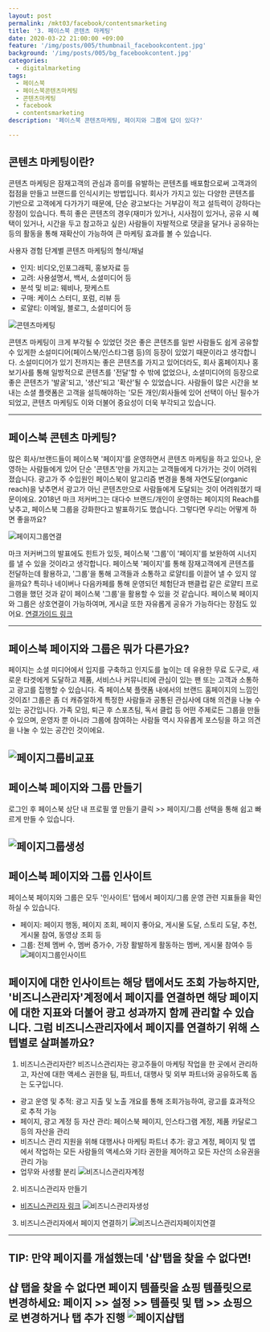 ```yaml
---
layout: post
permalink: /mkt03/facebook/contentsmarketing
title: '3. 페이스북 콘텐츠 마케팅'
date: 2020-03-22 21:00:00 +09:00
feature: '/img/posts/005/thumbnail_facebookcontent.jpg'
background: '/img/posts/005/bg_facebookcontent.jpg'
categories:
  - digitalmarketing
tags:
  - 페이스북
  - 페이스북콘텐츠마케팅
  - 콘텐츠마케팅
  - facebook
  - contentsmarketing
description: '페이스북 콘텐츠마케팅, 페이지와 그룹에 답이 있다?'

---
```


## 콘텐츠 마케팅이란?
콘텐츠 마케팅은 잠재고객의 관심과 흥미를 유발하는 콘텐츠를 배포함으로써 고객과의 접점을 만들고 브랜드를 인식시키는 방법입니다. 회사가 가지고 있는 다양한 콘텐츠를 기반으로 고객에게 다가가기 때문에, 단순 광고보다는 거부감이 적고 설득력이 강하다는 장점이 있습니다. 특히 좋은 콘텐츠의 경우(재미가 있거나, 시사점이 있거나, 공유 시 혜택이 있거나, 시간을 두고 참고하고 싶은) 사람들이 자발적으로 댓글을 달거나 공유하는 등의 활동을 통해 재확산이 가능하여 큰 마케팅 효과를 볼 수 있습니다.

사용자 경험 단계별 콘텐츠 마케팅의 형식/채널
* 인지: 비디오,인포그래픽, 홍보자료 등
* 고려: 사용설명서, 백서, 소셜미디어 등
* 분석 및 비교: 웨비나, 팟케스트
* 구매: 케이스 스터디, 포럼, 리뷰 등
* 로얄티: 이메일, 블로그, 소셜미디어 등


![콘텐츠마케팅](/img/posts/005/01.jpg)

콘텐츠 마케팅이 크게 부각될 수 있었던 것은 좋은 콘텐츠를 일반 사람들도 쉽게 공유할 수 있게한 소설미디어(페이스북/인스타그램 등)의 등장이 있었기 때문이라고 생각합니다. 소설미디어가 있기 전까지는 좋은 콘텐츠를 가지고 있어더라도, 회사 홈페이지나 홍보기사를 통해 일방적으로 콘텐츠를 '전달'할 수 밖에 없었으나, 소셜미디어의 등장으로 좋은 콘텐츠가 '발굴'되고, '생산'되고 '확산'될 수 있었습니다. 사람들이 많은 시간을 보내는 소셜 플랫폼은 고객을 설득해야하는 '모든 개인/회사들에 있어 선택이 아닌 필수가 되었고, 콘텐츠 마케팅도 이와 더불어 중요성이 더욱 부각되고 있습니다.

------

## 페이스북 콘텐츠 마케팅?
많은 회사/브랜드들이 페이스북 '페이지'를 운영하면서 콘텐츠 마케팅을 하고 있으나, 운영하는 사람들에게 있어 단순 '콘텐츠'만을 가지고는 고객들에게 다가가는 것이 어려워졌습니다. 광고가 주 수입원인 페이스북이 알고리즘 변경을 통해 자연도달(organic reach)을 낮추면서 광고가 아닌 콘텐츠만으로 사람들에게 도달되는 것이 어려워졌기 때문이에요. 2018년 마크 저커버그는 대다수 브랜드/개인이 운영하는 페이지의 Reach를 낮추고, 페이스북 그룹을 강화한다고 발표하기도 했습니다. 그렇다면 우리는 어떻게 하면 좋을까요?

![페이지그룹연결](/img/posts/005/02.jpg)

마크 저커버그의 발표에도 힌트가 있듯, 페이스북 '그룹'이 '페이지'를 보완하여 시너지를 낼 수 있을 것이라고 생각합니다. 페이스북 '페이지'를 통해 잠재고객에게 콘텐츠를 전달하는데 활용하고, '그룹'을 통해 고객들과 소통하고 로얄티를 이끌어 낼 수 있지 않을까요? 특히나 네이버나 다음카페를 통해 운영되던 체험단과 팬클럽 같은 로얄티 프로그램을 했던 것과 같이 페이스북 '그룹'을 활용할 수 있을 것 같습니다. 페이스북 페이지와 그룹은 상호연결이 가능하여며, 게시글 또한 자유롭게 공유가 가능하다는 장점도 있어요.
[연결가이드 링크](https://www.facebook.com/help/1769476376397128/?helpref=hc_fnav,"facebookpagegroup_link")

------

## 페이스북 페이지와 그룹은 뭐가 다른가요?
페이지는 소셜 미디어에서 입지를 구축하고 인지도를 높이는 데 유용한 무료 도구로, 새로운 타겟에게 도달하고 제품, 서비스나 커뮤니티에 관심이 있는 팬 또는 고객과 소통하고 광고를 집행할 수 있습니다. 즉 페이스북 플랫폼 내에서의 브랜드 홈페이지의 느낌인 것이죠! 그룹은 좀 더 캐쥬얼하게 특정한 사람들과 공통된 관심사에 대해 의견을 나눌 수 있는 공간입니다. 가족 모임, 퇴근 후 스포츠팀, 독서 클럽 등 어떤 주제로든 그룹을 만들 수 있으며, 운영자 뿐 아니라 그룹에 참여하는 사람들 역시 자유롭게 포스팅을 하고 의견을 나눌 수 있는 공간인 것이에요.

![페이지그룹비교표](/img/posts/005/03.jpg)
------

## 페이스북 페이지와 그룹 만들기
로그인 후 페이스북 상단 내 프로필 옆 만들기 클릭 >> 페이지/그룹 선택을 통해 쉽고 빠르게 만들 수 있습니다.

![페이지그룹생성](/img/posts/005/04.jpg)
------

## 페이스북 페이지와 그룹 인사이트
페이스북 페이지와 그룹은 모두 '인사이트' 탭에서 페이지/그룹 운영 관련 지표들을 확인하실 수 있습니다.
* 페이지: 페이지 행동, 페이지 조회, 페이지 좋아요, 게시물 도달, 스토리 도달, 추천, 게시물 참여, 동영상 조회 등
* 그룹: 전체 멤버 수, 멤버 증가수, 가장 활발하게 활동하는 멤버, 게시물 참여수 등
![페이지그룹인사이트](/img/posts/005/05.jpg)

페이지에 대한 인사이트는 해당 탭에서도 조회 가능하지만, '비즈니스관리자'계정에서 페이지를 연결하면 해당 페이지에 대한 지표와 더불어 광고 성과까지 함께 관리할 수 있습니다. 그럼 비즈니스관리자에서 페이지를 연결하기 위해 스텝별로 살펴볼까요?
------

01. 비즈니스관리자란?
비즈니스관리자는 광고주들이 마케팅 작업을 한 곳에서 관리하고, 자산에 대한 액세스 권한을 팀, 파트너, 대행사 및 외부 파트너와 공유하도록 돕는 도구입니다.

* 광고 운영 및 추적: 광고 지출 및 노출 개요를 통해 조회가능하여, 광고를 효과적으로 추적 가능
* 페이지, 광고 계정 등 자산 관리: 페이스북 페이지, 인스타그램 계정, 제품 카달로그 등의 자산을 관리
* 비즈니스 관리 지원을 위해 대행사나 마케팅 파트너 추가: 광고 계정, 페이지 및 앱에서 작업하는 모든 사람들의 액세스와 기타 권한을 제어하고 모든 자산의 소유권을 관리 가능
* 업무와 사생활 분리
![비즈니스관리자계정](/img/posts/005/06.jpg)

02. 비즈니스관리자 만들기
* [비즈니스관리자 링크](business.facebook.com,"facebookbusinessmanager_link")
![비즈니스관리자생성](/img/posts/005/07.jpg)

03. 비즈니스관리자에서 페이지 연결하기
![비즈니스관리자페이지연결](/img/posts/005/08.jpg)
------


## TIP: 만약 페이지를 개설했는데 '샵'탭을 찾을 수 없다면!
샵 탭을 찾을 수 없다면 페이지 템플릿을 쇼핑 템플릿으로 변경하세요: 페이지 >> 설정 >> 템플릿 및 탭 >> 쇼핑으로 변경하거나 탭 추가 진행
![페이지샵탭](/img/posts/005/09.jpg)
------
